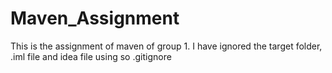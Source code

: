 #  Maven_Assignment
This is the assignment of maven of group 1. I have ignored the target folder, .iml file and idea file using so .gitignore
